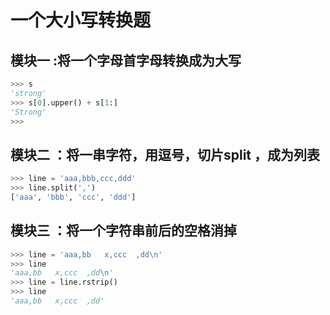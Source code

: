 一个大小写转换题
==============
模块一  :将一个字母首字母转换成为大写
------
``` python
>>> s
'strong'
>>> s[0].upper() + s[1:]
'Strong'
>>> 
```
模块二  ：将一串字符，用逗号，切片split ，成为列表
------
``` python
>>> line = 'aaa,bbb,ccc,ddd'
>>> line.split(',')
['aaa', 'bbb', 'ccc', 'ddd']
```
模块三  ：将一个字符串前后的空格消掉
------
``` python
>>> line = 'aaa,bb   x,ccc  ,dd\n'
>>> line
'aaa,bb   x,ccc  ,dd\n'
>>> line = line.rstrip()
>>> line
'aaa,bb   x,ccc  ,dd'
```